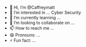 - 👋 Hi, I’m @Caffreymatt
- 👀 I’m interested in ... Cyber Security
- 🌱 I’m currently learning ...
- 💞️ I’m looking to collaborate on ...
- 📫 How to reach me ...
- 😄 Pronouns: ...
- ⚡ Fun fact: ...

<!---
Caffreymatt/Caffreymatt is a ✨ special ✨ repository because its `README.md` (this file) appears on your GitHub profile.
You can click the Preview link to take a look at your changes.
--->
